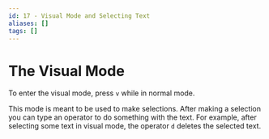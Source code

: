 ```yaml
---
id: 17 - Visual Mode and Selecting Text
aliases: []
tags: []
---
```


# The Visual Mode

To enter the visual mode, press `v` while in normal mode.

This mode is meant to be used to make selections. After making a selection you can type an operator to do something with the text. For example, after selecting some text in visual mode, the operator `d` deletes the selected text.
